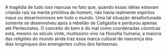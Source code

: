 ﻿A tragédia de tudo isso repousa no fato que, quando essas idéias estavam criando raíz na mente primitiva do homem, não havia realmente espíritos maus ou desarmoniosos em todo o mundo. Uma tal situação desafortunada somente se desenvolveu após a rebelião de Caligástia e perdurou apenas até Pentecostes. O conceito do bem e do mal como coordenadas cósmicas está, mesmo no século vinte, muitíssimo vivo na filosofia humana; a maioria das religiões do mundo ainda traz essa marca cultural de nascença dos dias longínquos dos emergentes cultos dos fantasmas.